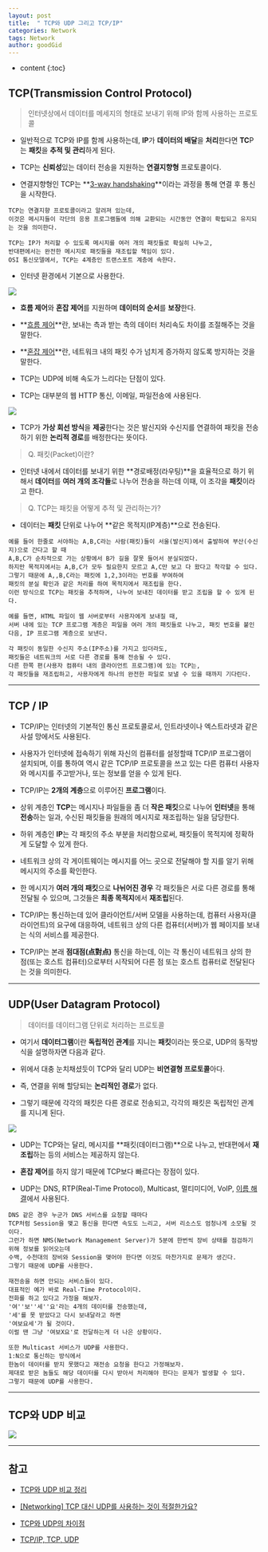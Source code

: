 ```yaml
---
layout: post
title:  " TCP와 UDP 그리고 TCP/IP"
categories: Network
tags: Network
author: goodGid
---
```

* content
{:toc}

## TCP(Transmission Control Protocol)

> 인터넷상에서 데이터를 메세지의 형태로 보내기 위해 IP와 함께 사용하는 프로토콜

* 일반적으로 TCP와 IP를 함께 사용하는데, **IP**가 **데이터의 배달**을 **처리**한다면 **TC**P는 **패킷**을 **추적 및 관리**하게 된다.

* TCP는 **신뢰성**있는 데이터 전송을 지원하는 **연결지향형** 프로토콜이다.

* 연결지향형인 TCP는 **[3-way handshaking]({{site.url}}/TCP-IP-3Way-4Way/#tcp-3-way-handshake)**이라는 과정을 통해 연결 후 통신을 시작한다.












```
TCP는 연결지향 프로토콜이라고 알려져 있는데, 
이것은 메시지들이 각단의 응용 프로그램들에 의해 교환되는 시간동안 연결이 확립되고 유지되는 것을 의미한다. 

TCP는 IP가 처리할 수 있도록 메시지를 여러 개의 패킷들로 확실히 나누고, 
반대편에서는 완전한 메시지로 패킷들을 재조립할 책임이 있다.
OSI 통신모델에서, TCP는 4계층인 트랜스포트 계층에 속한다.
```

* 인터넷 환경에서 기본으로 사용한다.

![](/assets/img/network/tcp_udp_1.png)

* **흐름 제어**와 **혼잡 제어**를 지원하며 **데이터의 순서**를 **보장**한다.

* **[흐름 제어]({{site.url}}/Error-Flow-Control/#흐름-제어)**란, 보내는 측과 받는 측의 데이터 처리속도 차이를 조절해주는 것을 말한다.

* **[혼잡 제어]({{site.url}}/Error-Flow-Control/#혼잡-제어)**란, 네트워크 내의 패킷 수가 넘치게 증가하지 않도록 방지하는 것을 말한다.


* TCP는 UDP에 비해 속도가 느리다는 단점이 있다.

* TCP는 대부분의 웹 HTTP 통신, 이메일, 파일전송에 사용된다.



![](/assets/img/network/tcp_udp_2.png)

* TCP가 **가상 회선 방식**을 **제공**한다는 것은 발신지와 수신지를 연결하여 패킷을 전송하기 위한 **논리적 경로**를 배정한다는 뜻이다.

> Q. 패킷(Packet)이란?

* 인터넷 내에서 데이터를 보내기 위한 **경로배정(라우팅)**을 효율적으로 하기 위해서 **데이터**를 **여러 개의 조각들**로 나누어 전송을 하는데 이때, 이 조각을 **패킷**이라고 한다.


> Q. TCP는 패킷을 어떻게 추적 및 관리하는가?

* 데이터는 **패킷** 단위로 나누어 **같은 목적지(IP계층)**으로 전송된다.

```
예를 들어 한줄로 서야하는 A,B,C라는 사람(패킷)들이 서울(발신지)에서 출발하여 부산(수신지)으로 간다고 할 때
A,B,C가 순차적으로 가는 상황에서 B가 길을 잘못 들어서 분실되었다.
하지만 목적지에서는 A,B,C가 모두 필요한지 모르고 A,C만 보고 다 왔다고 착각할 수 있다. 
그렇기 때문에 A,,B,C라는 패킷에 1,2,3이라는 번호를 부여하여 
패킷의 분실 확인과 같은 처리를 하여 목적지에서 재조립을 한다. 
이런 방식으로 TCP는 패킷을 추적하며, 나누어 보내진 데이터를 받고 조립을 할 수 있게 된다.
```


```
예를 들면, HTML 파일이 웹 서버로부터 사용자에게 보내질 때, 
서버 내에 있는 TCP 프로그램 계층은 파일을 여러 개의 패킷들로 나누고, 패킷 번호를 붙인 다음, IP 프로그램 계층으로 보낸다. 

각 패킷이 동일한 수신지 주소(IP주소)를 가지고 있더라도, 
패킷들은 네트워크의 서로 다른 경로를 통해 전송될 수 있다. 
다른 한쪽 편(사용자 컴퓨터 내의 클라이언트 프로그램)에 있는 TCP는, 
각 패킷들을 재조립하고, 사용자에게 하나의 완전한 파일로 보낼 수 있을 때까지 기다린다.
```



---


## TCP / IP

* TCP/IP는 인터넷의 기본적인 통신 프로토콜로서, 인트라넷이나 엑스트라넷과 같은 사설 망에서도 사용된다. 

* 사용자가 인터넷에 접속하기 위해 자신의 컴퓨터를 설정할때 TCP/IP 프로그램이 설치되며, 이를 통하여 역시 같은 TCP/IP 프로토콜을 쓰고 있는 다른 컴퓨터 사용자와 메시지를 주고받거나, 또는 정보를 얻을 수 있게 된다.

* TCP/IP는 **2개의 계층**으로 이루어진 **프로그램**이다. 

* 상위 계층인 **TCP**는 메시지나 파일들을 좀 더 **작은 패킷**으로 나누어 **인터넷**을 통해 **전송**하는 일과, 수신된 패킷들을 원래의 메시지로 재조립하는 일을 담당한다. 

* 하위 계층인 **IP**는 각 패킷의 주소 부분을 처리함으로써, 패킷들이 목적지에 정확하게 도달할 수 있게 한다. 

* 네트워크 상의 각 게이트웨이는 메시지를 어느 곳으로 전달해야 할 지를 알기 위해 메시지의 주소를 확인한다. 

* 한 메시지가 **여러 개의 패킷**으로 **나뉘어진 경우** 각 패킷들은 서로 다른 경로를 통해 전달될 수 있으며, 그것들은 **최종 목적지**에서 **재조립**된다.

* TCP/IP는 통신하는데 있어 클라이언트/서버 모델을 사용하는데, 컴퓨터 사용자(클라이언트)의 요구에 대응하여, 네트워크 상의 다른 컴퓨터(서버)가 웹 페이지를 보내는 식의 서비스를 제공한다. 

* TCP/IP는 본래 **점대점(点對点)** 통신을 하는데, 이는 각 통신이 네트워크 상의 한 점(또는 호스트 컴퓨터)으로부터 시작되어 다른 점 또는 호스트 컴퓨터로 전달된다는 것을 의미한다.


---


## UDP(User Datagram Protocol)

> 데이터를 데이터그램 단위로 처리하는 프로토콜

* 여기서 **데이터그램**이란 **독립적인 관계**를 지니는 **패킷**이라는 뜻으로, UDP의 동작방식을 설명하자면 다음과 같다.

* 위에서 대충 눈치채셨듯이 TCP와 달리 UDP는 **비연결형 프로토콜**아다. 

* 즉, 연결을 위해 할당되는 **논리적인 경로**가 없다.

* 그렇기 때문에 각각의 패킷은 다른 경로로 전송되고, 각각의 패킷은 독립적인 관계를 지니게 된다.

![](/assets/img/network/tcp_udp_3.png)

* UDP는 TCP와는 달리, 메시지를 **패킷(데이터그램)**으로 나누고, 반대편에서 **재조립**하는 등의 서비스는 제공하지 않는다.

* **혼잡 제어**를 하지 않기 때문에 TCP보다 빠르다는 장점이 있다.

* UDP는 DNS, RTP(Real-Time Protocol), Multicast, 멀티미디어, VoIP, [이름 해결]({{site.url}}/Server-DNS/#dns-서버는-2종류)에서 사용된다.


```
DNS 같은 경우 누군가 DNS 서비스를 요청할 때마다 
TCP처럼 Session을 맺고 통신을 한다면 속도도 느리고, 서버 리소스도 엄청나게 소모될 것이다. 
그런가 하면 NMS(Network Management Server)가 5분에 한번씩 장비 상태를 점검하기 위해 정보를 읽어오는데 
수백, 수천대의 장비와 Session을 맺어야 한다면 이것도 마찬가지로 문제가 생긴다.
그렇기 때문에 UDP를 사용한다.
```

```
재전송을 하면 안되는 서비스들이 있다. 
대표적인 예가 바로 Real-Time Protocol이다. 
전화를 하고 있다고 가정을 해보자.
'여''보''세''요'라는 4개의 데이터를 전송했는데, 
'세'를 못 받았다고 다시 보내달라고 하면 
'여보요세'가 될 것이다. 
이럴 땐 그냥 '여보X요'로 전달하는게 더 나은 상황이다.

또한 Multicast 서비스가 UDP를 사용한다. 
1:N으로 통신하는 방식에서 
한놈이 데이터를 받지 못했다고 재전송 요청을 한다고 가정해보자. 
제대로 받은 놈들도 해당 데이터를 다시 받아서 처리해야 한다는 문제가 발생할 수 있다.
그렇기 때문에 UDP를 사용한다.
```

---

## TCP와 UDP 비교

![](/assets/img/network/tcp_udp_4.png)



---


## 참고

* [TCP와 UDP 비교 정리](http://swalloow.tistory.com/77)

* [[Networking] TCP 대신 UDP를 사용하는 것이 적절한가요?](https://code.i-harness.com/ko-kr/q/10c798)

* [TCP와 UDP의 차이점](http://jjalidev.blogspot.com/2013/10/tcp-udp.html)

* [TCP/IP, TCP, UDP](http://egloos.zum.com/Esunny/v/4050771)
